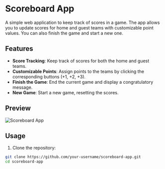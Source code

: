 # Scoreboard App

A simple web application to keep track of scores in a game. The app allows you to update scores for home and guest teams with customizable point values. You can also finish the game and start a new one.

## Features

- **Score Tracking**: Keep track of scores for both the home and guest teams.
- **Customizable Points**: Assign points to the teams by clicking the corresponding buttons (+1, +2, +3).
- **Finish the Game**: End the current game and display a congratulatory message.
- **New Game**: Start a new game, resetting the scores.

## Preview

![Scoreboard App](preview.png)

## Usage

1. Clone the repository:

```bash
git clone https://github.com/your-username/scoreboard-app.git
cd scoreboard-app
